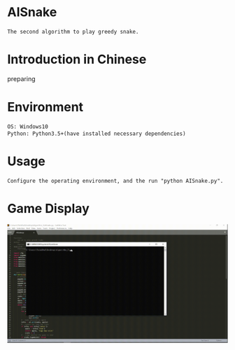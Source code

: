# AISnake 
```
The second algorithm to play greedy snake.
```

# Introduction in Chinese
preparing

# Environment
```
OS: Windows10
Python: Python3.5+(have installed necessary dependencies)
```

# Usage
```
Configure the operating environment, and the run "python AISnake.py".
```

# Game Display
![giphy](demonstration/running.gif)